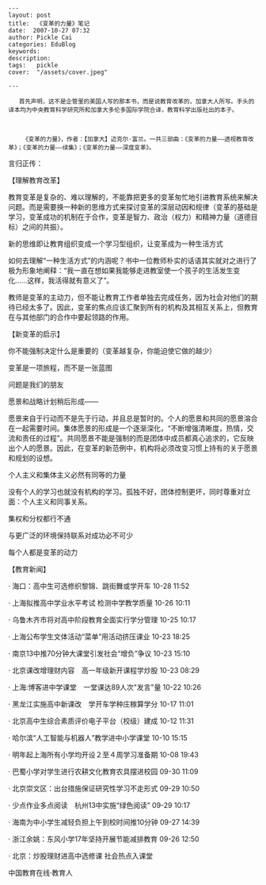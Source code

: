 
    ---
    layout: post  
    title:  《变革的力量》笔记  
    date:  2007-10-27 07:32  
    author: Pickle Cai  
    categories: EduBlog  
    keywords: 
    description:   
    tags:	pickle   
    cover:  "/assets/cover.jpeg"  

    ---  
    
       首先声明，这不是企管里的美国人写的那本书，而是说教育改革的，加拿大人所写。手头的译本均为中央教育科学研究所和加拿大多伦多国际学院合译，教育科学出版社出的本子。



        《变革的力量》，作者：【加拿大】迈克尔·富兰。一共三部曲：《变革的力量——透视教育改革》；《变革的力量——续集》；《变革的力量——深度变革》。        



言归正传：



   【理解教育改革】



   教育变革是复杂的、难以理解的，不能靠把更多的变革匆忙地引进教育系统来解决问题。而是需要换一种新的思维方式来探讨变革的深层动因和规律（变革的基础是学习，变革成功的机制在于合作，变革是智力、政治（权力）和精神力量（道德目标）之间的共振）。



   新的思维即让教育组织变成一个学习型组织，让变革成为一种生活方式



   如何去理解“一种生活方式”的内涵呢？书中一位教师朴实的话语其实就对之进行了极为形象地阐释：“我一直在想如果我能够走进教室使一个孩子的生活发生变化……这样，我活得就有意义了”。



   教师是变革的主动力，但不能让教育工作者单独去完成任务，因为社会对他们的期待已经太多了。因此，变革的焦点应该汇聚到所有的机构及其相互关系上，但教育在与其他部门的合作中要起领路的作用。



  【新变革的启示】





你不能强制决定什么是重要的（变革越复杂，你能迫使它做的越少） 

变革是一项旅程，而不是一张蓝图 

问题是我们的朋友 

愿景和战略计划稍后形成—— 



愿景来自于行动而不是先于行动，并且总是暂时的。个人的愿景和共同的愿景溶合在一起需要时间。集体愿景的形成是一个逐渐深化，“不断增强清晰度，热情，交流和责任的过程”。共同愿景不能是强制的而是团体中成员都真心追求的，它反映出个人的愿景。因此，在变革的新范例中，机构将必须改变习惯上持有的关于愿景和规划的设想。

个人主义和集体主义必然有同等的力量 



没有个人的学习也就没有机构的学习。孤独不好，团体控制更坏，同时尊重对立面：个人主义和同事关系。

集权和分权都行不通 

与更广泛的环境保持联系对成功必不可少 

每个人都是变革的动力

【教育新闻】



· 海口：高中生可选修织黎锦、跳街舞或学开车   10-28 11:52



 



· 上海拟推高中学业水平考试 检测中学教学质量   10-26 10:11



· 乌鲁木齐市将对高中阶段教育全面实行学分管理   10-25 10:17



· 上海公布学生文体活动“菜单”用活动挤压课业   10-23 18:25



· 南京13中推70分钟大课堂引发社会“增负”争议   10-23 15:10



· 北京课改增理财内容　高一年级新开课程学炒股   10-23 08:29



· 上海:博客进中学课堂　一堂课达89人次"发言"量   10-22 10:26



· 黑龙江实施高中新课改　学开车学种庄稼算学分   10-17 11:01



· 北京高中生综合素质评价电子平台（校级）建成   10-12 11:31



· 哈尔滨“人工智能与机器人”教学进中小学课堂   10-10 15:15 



· 明年起上海所有小学均开设２至４周学习准备期   10-08 19:43



· 巴蜀小学对学生进行农耕文化教育农具摆进校园   09-30 11:09 



· 北京崇文区：出台措施保证研究性学习不走形式   09-29 10:50



· 少点作业多点阅读　杭州13中实施“绿色阅读”   09-29 10:17 



· 海南为中小学生减轻负担上午到校时间推10分钟   09-27 14:39



· 浙江余姚：东风小学17年坚持开展节能减排教育   09-26 12:50 



· 北京：炒股理财进高中选修课 社会热点入课堂   

		    
 中国教育在线·教育人

